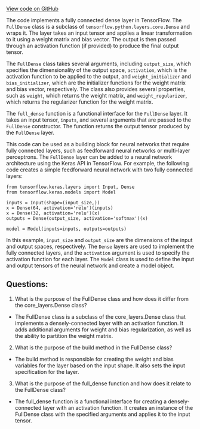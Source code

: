 [View code on GitHub](https://github.com/misbahsy/the-algorithm/twml/twml/layers/full_dense.py)

The code implements a fully connected dense layer in TensorFlow. The `FullDense` class is a subclass of `tensorflow.python.layers.core.Dense` and wraps it. The layer takes an input tensor and applies a linear transformation to it using a weight matrix and bias vector. The output is then passed through an activation function (if provided) to produce the final output tensor. 

The `FullDense` class takes several arguments, including `output_size`, which specifies the dimensionality of the output space, `activation`, which is the activation function to be applied to the output, and `weight_initializer` and `bias_initializer`, which are the initializer functions for the weight matrix and bias vector, respectively. The class also provides several properties, such as `weight`, which returns the weight matrix, and `weight_regularizer`, which returns the regularizer function for the weight matrix.

The `full_dense` function is a functional interface for the `FullDense` layer. It takes an input tensor, `inputs`, and several arguments that are passed to the `FullDense` constructor. The function returns the output tensor produced by the `FullDense` layer.

This code can be used as a building block for neural networks that require fully connected layers, such as feedforward neural networks or multi-layer perceptrons. The `FullDense` layer can be added to a neural network architecture using the Keras API in TensorFlow. For example, the following code creates a simple feedforward neural network with two fully connected layers:

```
from tensorflow.keras.layers import Input, Dense
from tensorflow.keras.models import Model

inputs = Input(shape=(input_size,))
x = Dense(64, activation='relu')(inputs)
x = Dense(32, activation='relu')(x)
outputs = Dense(output_size, activation='softmax')(x)

model = Model(inputs=inputs, outputs=outputs)
```

In this example, `input_size` and `output_size` are the dimensions of the input and output spaces, respectively. The `Dense` layers are used to implement the fully connected layers, and the `activation` argument is used to specify the activation function for each layer. The `Model` class is used to define the input and output tensors of the neural network and create a model object.
## Questions: 
 1. What is the purpose of the FullDense class and how does it differ from the core_layers.Dense class?
- The FullDense class is a subclass of the core_layers.Dense class that implements a densely-connected layer with an activation function. It adds additional arguments for weight and bias regularization, as well as the ability to partition the weight matrix. 

2. What is the purpose of the build method in the FullDense class?
- The build method is responsible for creating the weight and bias variables for the layer based on the input shape. It also sets the input specification for the layer. 

3. What is the purpose of the full_dense function and how does it relate to the FullDense class?
- The full_dense function is a functional interface for creating a densely-connected layer with an activation function. It creates an instance of the FullDense class with the specified arguments and applies it to the input tensor.